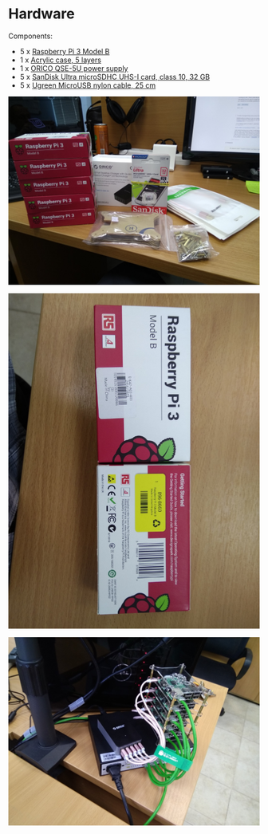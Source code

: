 # Hardware

Components:

* 5 x [Raspberry Pi 3 Model B](https://ru.aliexpress.com/item/In-stock-original-RS-made-in-the-uk-raspberry-pi-3-model-B-board-with-wifi/32691965709.html)
* 1 x [Acrylic case, 5 layers](https://ru.aliexpress.com/item/Raspberry-Pi-3-model-B-Acrylic-Clear-Case-5-layer-Transparent-Shell-Acrylic-Enclosure-Box/32651224612.html)
* 1 x [ORICO QSE-5U power supply](https://ru.aliexpress.com/item/ORICO-UC5P-GY-5-Port-Micro-USB-charger-40W-Smart-Supercharger-for-Iphone-Ipad-Samsung-Gray/32357277804.html)
* 5 x [SanDisk Ultra microSDHC UHS-I card, class 10, 32 GB](https://www.citilink.ru/catalog/computers_and_notebooks/media/flashcards/1008942/)
* 5 x [Ugreen MicroUSB nylon cable, 25 cm](https://ru.aliexpress.com/item/Ugreen-5V2A-Micro-USB-Cable-Metal-Nylon-Braided-Wire-USB-Charger-Sync-Data-Cable-for-Samsung/32755920140.html)

![](img/hardware/2018-06-01_08-45-51.jpg)

![](img/hardware/2018-06-01_09-01-13.jpg)

![](img/hardware/2018-06-01_14-03-54.jpg)
